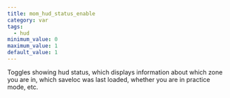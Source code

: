 ```yaml
---
title: mom_hud_status_enable
category: var
tags:
  - hud
minimum_value: 0
maximum_value: 1
default_value: 1
---
```


Toggles showing hud status, which displays information about which zone you are in, which saveloc was last loaded, whether you are in practice mode, etc.
